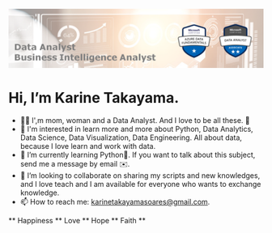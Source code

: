 <br>
<img src="/painel.png" alt="My Panel">
<br>

# Hi, I’m Karine Takayama.

- 🧝‍♀️ I',m mom, woman and a Data Analyst. And I love to be all these. 💚
- 👀 I'm interested in learn more and more about Python, Data Analytics, Data Science,
      Data Visualization, Data Engineering. All about data, because I love learn and work with data.
- 🌱 I’m currently learning Python🐍. If you want to talk about this subject, send me a message by email ✉️.
- 💞️ I’m looking to collaborate on sharing my scripts and new knowledges, and I love teach and I am available 
      for everyone who wants to exchange knowledge. 
- 📫 How to reach me: <karinetakayamasoares@gmail.com>.

** Happiness ** Love ** Hope ** Faith **  
